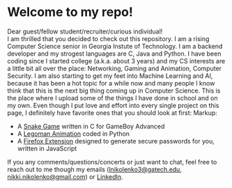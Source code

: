 # Welcome to my repo! #
Dear guest/fellow student/recruiter/curious individual!  
I am thrilled that you decided to check out this repository. I am a rising Computer Science senior in Georgia 
Instute of Technology. I am a backend developer and my strogest languages are C, Java and Python. I have been coding since I started college (a.k.a. about 3 years) and my CS interests are a little bit all over the place: Networking, Gaming and Animation, Computer Security. I am also starting to get my feet into Machine Learning and AI, because it has been a hot topic for a while now and many people I know think that this is the next big thing coming up in Computer Science. 
This is the place where I upload some of the things I have done in school and on my own. Even though I put love and effort into every single project on this page, I definitely have favorite ones that you should look at first:
Markup: 
* A [Snake Game](https://github.com/lnikolenko/projects/tree/master/C) written in C for GameBoy Advanced
* A [Legoman Animation](https://github.com/lnikolenko/projects/tree/master/Python/Legoman%20Animation/p2a_object) coded in Python
* A [Firefox Extension](https://github.com/lnikolenko/projects/tree/master/JavaScript/Firefox%20extension) designed to generate secure passwords for you, written in JavaScript  

If you any comments/questions/concerts or just want to chat, feel free to reach out to me though my emails (lnikolenko3@gatech.edu, nikki.nikolenko@gmail.com) or [LinkedIn](https://www.linkedin.com/in/liubovnikolenko/).

